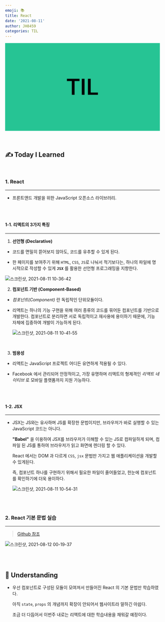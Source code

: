 ```yaml
---
emoji: 📚
title: React
date: '2021-08-11'
author: JH8459
categories: TIL
---
```


![github-blog.png](../../../assets/common/til.jpeg)

<br>

## ✍️ **T**oday **I** **L**earned

<br>

### 1. React

---

- 프론트앤드 개발을 위한 JavaScript 오픈소스 라이브러리.

<br>
<br>

#### 1-1. 리액트의 3가지 특징

---

1. **선언형 (Declarative)**

- 코드를 면밀히 뜯어보지 않아도, 코드를 유추할 수 있게 된다.

- 한 페이지를 보여주기 위해 `HTML`, `CSS`, `JS`로 나눠서 적기보다는, 하나의 파일에 명시적으로 작성할 수 있게 **`JSX`** 를 활용한 선언형 프로그래밍을 지향한다.

![스크린샷, 2021-08-11 10-36-42](https://user-images.githubusercontent.com/83164003/128956477-bcdf1138-721b-4bf9-83eb-ba6de1d2d51f.png)

2. **컴포넌트 기반 (Component-Based)**

- _컴포넌트(Component)_ 란 독립적인 단위모듈이다.

- 리액트는 하나의 기능 구현을 위해 여러 종류의 코드를 묶어둔 컴포넌트를 기반으로 개발한다. 컴포넌트로 분리하면 서로 독립적이고 재사용에 용이하기 때문에, 기능 자체에 집중하여 개발이 가능하게 된다.

  ![스크린샷, 2021-08-11 10-41-55](https://user-images.githubusercontent.com/83164003/128957120-9e7a2b60-cca4-457f-a240-a907bb29505b.png)

<br>

3. **범용성**

- 리액트는 JavaScript 프로젝트 어디든 유연하게 적용될 수 있다.

- Facebook 에서 관리되어 안정적이고, 가장 유명하며 리액트의 형제격인 _리액트 네이티브_ 로 모바일 플랫폼까지 지원 가능하다.

<br>
<br>

#### 1-2. JSX

---

- JSX는 JS와는 유사하며 JS를 확장한 문법이지만, 브라우저가 바로 실행할 수 있는 JavaScript 코드는 아니다.

  **"Babel"** 을 이용하여 JSX를 브라우저가 이해할 수 있는 JS로 컴파일하게 되며, 컴파일 된 JS를 통하여 브라우저가 읽고 화면에 렌더링 할 수 있다.

  React 에서는 DOM 과 다르게 `CSS`, `jsx` 문법만 가지고 웹 애플리케이션을 개발할 수 있게된다.

  즉, 컴포넌트 하나를 구현하기 위해서 필요한 파일이 줄어들었고, 한눈에 컴포넌트를 확인하기에 더욱 용이하다.

  ![스크린샷, 2021-08-11 10-54-31](https://user-images.githubusercontent.com/83164003/128957709-6ed1788f-6a97-4a2c-be31-94ceb4d88297.png)

<br>
<br>

### 2. React 기본 문법 실습

---

> <a href = "https://github.com/JH8459/im-sprint-react-twittler-intro" target="_blank">Github 참조</a>

![스크린샷, 2021-08-12 00-19-37](https://user-images.githubusercontent.com/83164003/129056832-1bd66fa4-4693-4363-98ce-5cbf39f31c60.png)

<br>
<br>

## 🤔 Understanding

- 우선 컴포넌트로 구성된 모듈이 모여져서 만들어진 React 의 기본 문법만 학습하였다.

  아직 `state`, `props` 의 개념까지 확장이 안되어서 웹사이트라 말하긴 아쉽다.

  조금 더 다듬어서 이번주 내로는 리액트에 대한 학습내용을 채워갈 예정이다.

<br>
<br>

